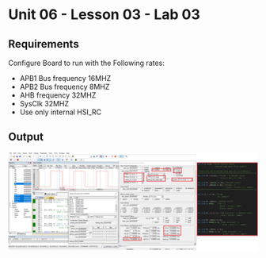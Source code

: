 # Unit 06 - Lesson 03 - Lab 03  
## **Requirements**
Configure Board to run with the Following rates:
- APB1 Bus frequency 16MHZ
- APB2 Bus frequency 8MHZ
- AHB frequency 32MHZ
- SysClk 32MHZ 
- Use only internal HSI_RC

## **Output** 
![alt text](Figures/out.png)